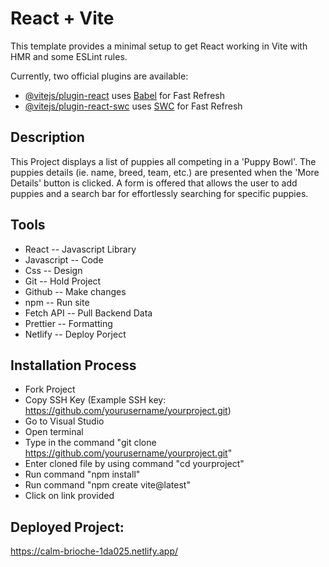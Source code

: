 # React + Vite

This template provides a minimal setup to get React working in Vite with HMR and some ESLint rules.

Currently, two official plugins are available:

- [@vitejs/plugin-react](https://github.com/vitejs/vite-plugin-react/blob/main/packages/plugin-react/README.md) uses [Babel](https://babeljs.io/) for Fast Refresh
- [@vitejs/plugin-react-swc](https://github.com/vitejs/vite-plugin-react-swc) uses [SWC](https://swc.rs/) for Fast Refresh

## Description
This Project displays a list of puppies all competing in a 'Puppy Bowl'. The puppies details (ie. name, breed, team, etc.) are presented when the 'More Details' button is clicked. A form is offered that allows the user to add puppies and a search bar for effortlessly searching for specific puppies.

## Tools

- React -- Javascript Library
- Javascript -- Code
- Css -- Design 
- Git -- Hold Project 
- Github -- Make changes
- npm -- Run site 
- Fetch API -- Pull Backend Data
- Prettier -- Formatting
- Netlify -- Deploy Porject
 
## Installation Process
- Fork Project
- Copy SSH Key (Example SSH key: https://github.com/yourusername/yourproject.git)
- Go to Visual Studio
- Open terminal
- Type in the command "git clone https://github.com/yourusername/yourproject.git"
- Enter cloned file by using command "cd yourproject"
- Run command "npm install"
- Run command "npm create vite@latest"
- Click on link provided




## Deployed Project:
https://calm-brioche-1da025.netlify.app/


